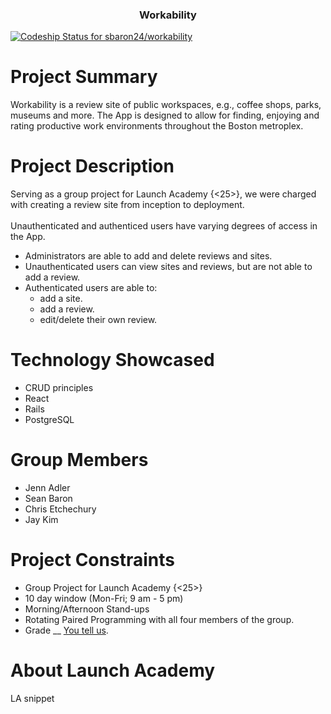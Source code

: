 <h3 align="center">
  Workability
</h3>

[![Codeship Status for sbaron24/workability](https://app.codeship.com/projects/a35280a0-9d9d-0137-b35a-4a3940a6f970/status?branch=master)](https://app.codeship.com/projects/359097)

# Project Summary
Workability is a review site of public workspaces, e.g., coffee shops, parks, museums and more. The App is designed to allow for finding, enjoying and rating productive work environments throughout the Boston metroplex.

# Project Description
Serving as a group project for Launch Academy {<25>}, we were charged with creating a review site from inception to deployment.<br/>
<br/>
Unauthenticated and authenticed users have varying degrees of access in the App.
* Administrators are able to add and delete reviews and sites.
* Unauthenticated users can view sites and reviews, but are not able to add a review.
* Authenticated users are able to:
    * add a site.
    * add a review.
    * edit/delete their own review.

# Technology Showcased
* CRUD principles
* React
* Rails
* PostgreSQL

# Group Members
* Jenn Adler
* Sean Baron
* Chris Etchechury
* Jay Kim

# Project Constraints
* Group Project for Launch Academy {<25>}
* 10 day window (Mon-Fri; 9 am - 5 pm)
* Morning/Afternoon Stand-ups
* Rotating Paired Programming with all four members of the group.
* Grade __ [You tell us](mailto:cetchechury@gmail.com).

# About Launch Academy
LA snippet
